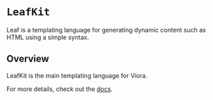 # ``LeafKit``

Leaf is a templating language for generating dynamic content such as HTML using a simple syntax.

## Overview

LeafKit is the main templating language for Viora.

For more details, check out the [docs](https://docs.vapor.codes/leaf/getting-started/).